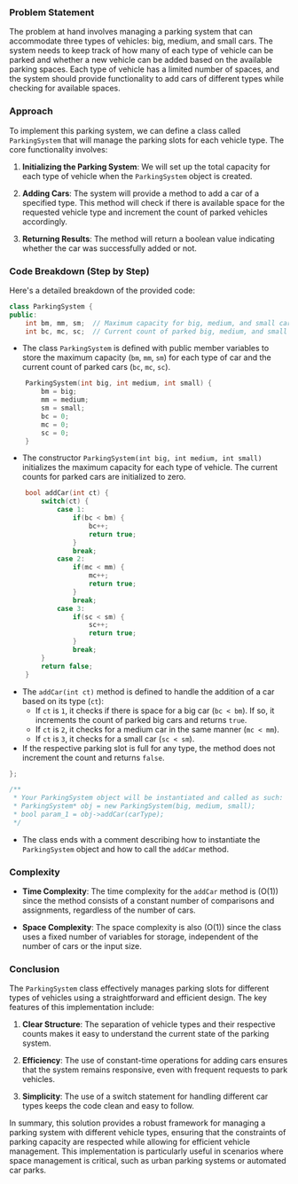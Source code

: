 ### Problem Statement

The problem at hand involves managing a parking system that can accommodate three types of vehicles: big, medium, and small cars. The system needs to keep track of how many of each type of vehicle can be parked and whether a new vehicle can be added based on the available parking spaces. Each type of vehicle has a limited number of spaces, and the system should provide functionality to add cars of different types while checking for available spaces.

### Approach

To implement this parking system, we can define a class called `ParkingSystem` that will manage the parking slots for each vehicle type. The core functionality involves:

1. **Initializing the Parking System**: We will set up the total capacity for each type of vehicle when the `ParkingSystem` object is created.
  
2. **Adding Cars**: The system will provide a method to add a car of a specified type. This method will check if there is available space for the requested vehicle type and increment the count of parked vehicles accordingly.

3. **Returning Results**: The method will return a boolean value indicating whether the car was successfully added or not.

### Code Breakdown (Step by Step)

Here's a detailed breakdown of the provided code:

```cpp
class ParkingSystem {
public:
    int bm, mm, sm;  // Maximum capacity for big, medium, and small cars
    int bc, mc, sc;  // Current count of parked big, medium, and small cars
```
- The class `ParkingSystem` is defined with public member variables to store the maximum capacity (`bm`, `mm`, `sm`) for each type of car and the current count of parked cars (`bc`, `mc`, `sc`).

```cpp
    ParkingSystem(int big, int medium, int small) {
        bm = big;
        mm = medium;
        sm = small;
        bc = 0;
        mc = 0;
        sc = 0;
    }
```
- The constructor `ParkingSystem(int big, int medium, int small)` initializes the maximum capacity for each type of vehicle. The current counts for parked cars are initialized to zero.

```cpp
    bool addCar(int ct) {
        switch(ct) {
            case 1:
                if(bc < bm) {
                    bc++;
                    return true;
                }
                break;
            case 2:
                if(mc < mm) {
                    mc++;
                    return true;
                }                
                break;
            case 3:
                if(sc < sm) {
                    sc++;
                    return true;
                }
                break;
        }
        return false;
    }
```
- The `addCar(int ct)` method is defined to handle the addition of a car based on its type (`ct`):
  - If `ct` is `1`, it checks if there is space for a big car (`bc < bm`). If so, it increments the count of parked big cars and returns `true`.
  - If `ct` is `2`, it checks for a medium car in the same manner (`mc < mm`).
  - If `ct` is `3`, it checks for a small car (`sc < sm`).
- If the respective parking slot is full for any type, the method does not increment the count and returns `false`.

```cpp
};

/**
 * Your ParkingSystem object will be instantiated and called as such:
 * ParkingSystem* obj = new ParkingSystem(big, medium, small);
 * bool param_1 = obj->addCar(carType);
 */
```
- The class ends with a comment describing how to instantiate the `ParkingSystem` object and how to call the `addCar` method.

### Complexity

- **Time Complexity**: The time complexity for the `addCar` method is \(O(1)\) since the method consists of a constant number of comparisons and assignments, regardless of the number of cars.
  
- **Space Complexity**: The space complexity is also \(O(1)\) since the class uses a fixed number of variables for storage, independent of the number of cars or the input size.

### Conclusion

The `ParkingSystem` class effectively manages parking slots for different types of vehicles using a straightforward and efficient design. The key features of this implementation include:

1. **Clear Structure**: The separation of vehicle types and their respective counts makes it easy to understand the current state of the parking system.

2. **Efficiency**: The use of constant-time operations for adding cars ensures that the system remains responsive, even with frequent requests to park vehicles.

3. **Simplicity**: The use of a switch statement for handling different car types keeps the code clean and easy to follow.

In summary, this solution provides a robust framework for managing a parking system with different vehicle types, ensuring that the constraints of parking capacity are respected while allowing for efficient vehicle management. This implementation is particularly useful in scenarios where space management is critical, such as urban parking systems or automated car parks.